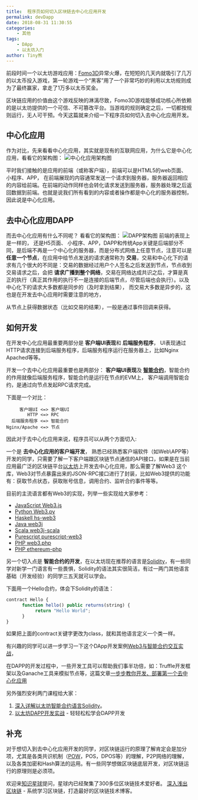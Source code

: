 ```yaml
---
title:  程序员如何切入区块链去中心化应用开发
permalink: devDapp
date: 2018-08-31 11:30:55
categories: 
    - 其他
tags:
    - DApp
    - 以太坊入门
author: Tiny熊
---
```


前段时间一个以太坊游戏应用：[Fomo3D](http://exitscam.me/play)异常火爆，在短短的几天内就吸引了几万的以太币投入游戏，第一轮游戏一个“黑客”用了一个非常巧妙的利用以太坊规则成为了最终赢家，拿走了1万多以太币奖金。

区块链应用的价值由这个游戏反映的淋漓尽致，Fomo3D游戏能够成功核心所依赖的是以太坊提供的一个可信、不可篡改平台。当游戏的规则确定之后，一切都按规则运行，无人可干预。今天这篇就来介绍一下程序员如何切入去中心化应用开发。

<!-- more -->

## 中心化应用

作为对比，先来看看中心化应用，其实就是现有的互联网应用，为什么它是中心化应用，看看它的架构图：
![中心化应用架构图](https://img.learnblockchain.cn/2018/capp.jpg!wl/scale/35%)

平时我们接触的是应用的前端（或称客户端），前端可以是HTML5的web页面、 小程序、APP， 在前端展现的内容通常发送一个请求到服务器，服务器返回相应的内容给前端。在前端的动作同样也会转化请求发送到服务器，服务器处理之后返回数据到前端。也就是说我们所有看到的内容或者操作都是中心化的服务器控制，因此说是中心化应用。


## 去中心化应用DAPP

而去中心化应用有什么不同呢？ 看看它的架构图：
![DAPP架构图](https://img.learnblockchain.cn/2018/dapp.jpg!wl/scale/35%)
前端的表现上是一样的， 还是H5页面、 小程序、APP，DAPP和传统App关键是后端部分不同，是后端不再是一个中心化的服务器，而是分布式网络上任意节点，注意可以是 **任意一个节点**，在应用中给节点发送的请求通常称为 **交易**，交易和中心化下的请求有几个很大的不同是：交易的数据经过用户个人签名之后发送到节点，节点收到交易请求之后，会把 **请求广播到整个网络**，交易在网络达成共识之后，才算是真正的执行（真正其作用的执行不一是连接的后端节点，尽管后端也会执行）。以及中心化下的请求大多数都是同步的（及时拿到结果）， 而交易大多数是异步的，这也是在开发去中心应用时需要注意的地方，

从节点上获得数据状态（比如交易的结果），一般是通过事件回调来获得。

## 如何开发

在开发中心化应用最重要两部分是 **客户端UI表现**和 **后端服务程序**， UI表现通过HTTP请求连接到后端服务程序，后端服务程序运行在服务器上，比如Nginx Apached等等。

开发一个去中心化应用最重要也是两部分： **客户端UI表现**及 **[智能合约](https://learnblockchain.cn/2018/01/04/understanding-smart-contracts/)**，智能合约的作用就像后端服务程序，智能合约是运行在节点的EVM上， 客户端调用智能合约，是通过向节点发起RPC请求完成。

下面是一个对比：

         客户端UI <=> 客户端UI 
            HTTP <=> RPC
      后端服务程序 <=> 智能合约
    Nginx/Apache <=> 节点

因此对于去中心化应用来说，程序员可以从两个方面切入:

一个是 **去中心化应用的客户端开发**， 熟悉已经熟悉客户端软件（如Web\APP等）开发的同学，只需要了解一下客户端跟区块链节点通信的API接口，如果是在当前应用最广泛的区块链平台[以太坊](https://learnblockchain.cn/2017/11/20/whatiseth/)上开发去中心化应用，那么需要了解Web3
这个库，Web3对节点暴露出来的JSON-RPC接口进行了封装，比如Web3提供的功能有：获取节点状态，获取账号信息，调用合约、监听合约事件等等。

目前的主流语言都有Web3的实现，列举一些实现给大家参考：
* [JavaScript Web3.js](https://github.com/ethereum/web3.js)
* [Python Web3.py](https://github.com/ethereum/web3.py)
* [Haskell hs-web3](https://github.com/airalab/hs-web3)
* [Java web3j](https://github.com/web3j/web3j)
* [Scala web3j-scala](https://github.com/mslinn/web3j-scala)
* [Purescript purescript-web3](https://github.com/f-o-a-m/purescript-web3)
* [PHP web3.php](https://github.com/sc0Vu/web3.php)
* [PHP ethereum-php](https://github.com/digitaldonkey/ethereum-php)
 
另一个切入点是 **智能合约的开发**，在以太坊现在推荐的语言是[Solidity](https://learnblockchain.cn/docs/solidity/)，有一些同学对新学一门语言有一些畏惧，Solidity的语法其实很简洁，有过一两门其他语言基础（开发经验）的同学三五天就可以学会。


下面用一个Hello合约，体会下Solidity的语法：

```js
contract Hello {
      function hello() public returns(string) {
           return "Hello World"; 
      }
}
```

如果把上面的contract关键字更改为class，就和其他语言定义一个类一样。

有兴趣的同学可以进一步学习一下这个DApp开发案例[Web3与智能合约交互实战](https://learnblockchain.cn/2018/04/15/web3-html/)，

在DAPP的开发过程中，一些开发工具可以帮助我们事半功倍，如：Truffle开发框架以及Ganache工具来模拟节点等，这篇文章[一步步教你开发、部署第一个去中心化应用](https://learnblockchain.cn/2018/01/12/first-dapp/)


另外强烈安利两门课程给大家：
1. [深入详解以太坊智能合约语言Solidity](https://ke.qq.com/course/326528?flowToken=1010387)。
2. [以太坊DAPP开发实战](https://ke.qq.com/course/335169?flowToken=1010386) - 轻轻松松学会DAPP开发


## 补充

对于想切入到去中心化应用开发的同学，对区块链运行的原理了解肯定会是加分项，尤其是各类共识机制（[POW](https://learnblockchain.cn/2017/11/04/bitcoin-pow/)，POS，DPOS等）的理解，P2P网络的理解，以及各类加密和Hash算法的运用。有一些同学想做区块链底层开发，对区块链运行的原理则是必须项。


欢迎来[知识星球](https://learnblockchain.cn/images/zsxq.png)提问，星球内已经聚集了300多位区块链技术爱好者。
[深入浅出区块链](https://learnblockchain.cn/) - 系统学习区块链，打造最好的区块链技术博客。


